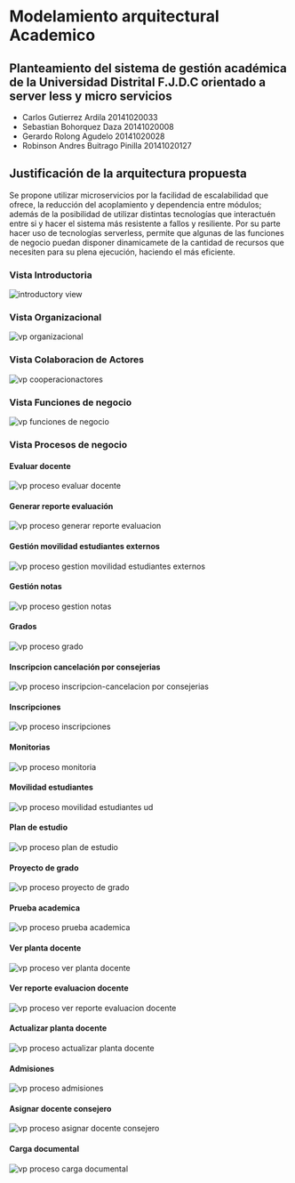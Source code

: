  # Modelamiento arquitectural Academico
 
## Planteamiento del sistema de gestión académica de la Universidad Distrital F.J.D.C orientado a server less y micro servicios


- Carlos Gutierrez Ardila 20141020033
- Sebastian Bohorquez Daza 20141020008
- Gerardo Rolong Agudelo 20141020028
- Robinson Andres Buitrago Pinilla 20141020127


## Justificación de la arquitectura propuesta  

Se propone utilizar microservicios por la facilidad de escalabilidad que ofrece, la reducción del acoplamiento y  dependencia entre módulos; además de la posibilidad de utilizar distintas tecnologías que interactuén entre si y hacer el sistema más resistente a fallos y resiliente. Por su parte hacer uso de tecnologías serverless, permite que algunas de las funciones de negocio puedan disponer dinamicamete de la cantidad de recursos que necesiten para su plena ejecución, haciendo el más eficiente.


 
 ### Vista Introductoria 

![introductory view](https://user-images.githubusercontent.com/24967174/41732042-9a1e820c-7545-11e8-9631-c86efdde9e17.jpg)

### Vista Organizacional

![vp organizacional](https://user-images.githubusercontent.com/24967174/41788943-173d0150-7613-11e8-8ee2-e85ec368c8ad.jpg)

### Vista Colaboracion de Actores

![vp cooperacionactores](https://user-images.githubusercontent.com/24967174/41788825-a3f35e88-7612-11e8-86d6-e461542ef0e6.jpg)

### Vista Funciones de negocio

![vp funciones de negocio](https://user-images.githubusercontent.com/24967174/41926386-cd415630-7934-11e8-8997-b0f73bb4e903.jpg)

### Vista Procesos de negocio

#### Evaluar docente
![vp proceso evaluar docente](https://user-images.githubusercontent.com/24967174/42332169-fa499566-803c-11e8-8b38-4b8423709e06.jpg)
#### Generar reporte evaluación
![vp proceso generar reporte evaluacion](https://user-images.githubusercontent.com/24967174/42332171-fa623c9c-803c-11e8-859d-e0a7be3c1292.jpg)
#### Gestión movilidad estudiantes externos
![vp proceso gestion movilidad estudiantes externos](https://user-images.githubusercontent.com/24967174/42332172-fa7ab56a-803c-11e8-863d-7261176e3445.jpg)
#### Gestión notas
![vp proceso gestion notas](https://user-images.githubusercontent.com/24967174/42332174-fa96041e-803c-11e8-9d1c-d6dd9fe78767.jpg)
#### Grados
![vp proceso grado](https://user-images.githubusercontent.com/24967174/42332175-faae0cd0-803c-11e8-969e-7e091eb87ba3.jpg)
#### Inscripcion cancelación por consejerias
![vp proceso inscripcion-cancelacion por consejerias](https://user-images.githubusercontent.com/24967174/42332176-fac27530-803c-11e8-9239-649fc47e61d8.jpg)
#### Inscripciones
![vp proceso inscripciones](https://user-images.githubusercontent.com/24967174/42332177-fad823b2-803c-11e8-8ce9-13f4207f080a.jpg)
#### Monitorias
![vp proceso monitoria](https://user-images.githubusercontent.com/24967174/42332178-faef299a-803c-11e8-8e13-763815435563.jpg)
#### Movilidad estudiantes
![vp proceso movilidad estudiantes ud](https://user-images.githubusercontent.com/24967174/42332179-fb0445e6-803c-11e8-8fc3-7f7899a3d56d.jpg)
#### Plan de estudio
![vp proceso plan de estudio](https://user-images.githubusercontent.com/24967174/42332180-fb1a341e-803c-11e8-8fdc-f62d9d8e9a40.jpg)
#### Proyecto de grado
![vp proceso proyecto de grado](https://user-images.githubusercontent.com/24967174/42332181-fb300c62-803c-11e8-984f-9100f7bf69de.jpg)
#### Prueba academica
![vp proceso prueba academica](https://user-images.githubusercontent.com/24967174/42332182-fb46e036-803c-11e8-88d8-a5e47347b331.jpg)
#### Ver planta docente
![vp proceso ver planta docente](https://user-images.githubusercontent.com/24967174/42332183-fb5f9766-803c-11e8-8524-4f66fb79cd02.jpg)
#### Ver reporte evaluacion docente
![vp proceso ver reporte evaluacion docente](https://user-images.githubusercontent.com/24967174/42332184-fb760c8a-803c-11e8-8b6d-6fd6ff92a1bb.jpg)
#### Actualizar planta docente
![vp proceso actualizar planta docente](https://user-images.githubusercontent.com/24967174/42332186-fb8eda62-803c-11e8-9c9e-439c52f00575.jpg)
#### Admisiones
![vp proceso admisiones](https://user-images.githubusercontent.com/24967174/42332188-fba9c0a2-803c-11e8-9809-c3083a8819a0.jpg)
#### Asignar docente consejero
![vp proceso asignar docente consejero](https://user-images.githubusercontent.com/24967174/42332189-fbc4da0e-803c-11e8-8a5d-1d7e589e5150.jpg)
#### Carga documental
![vp proceso carga documental](https://user-images.githubusercontent.com/24967174/42332191-fbdc6a84-803c-11e8-8237-dce04a9631be.jpg)


